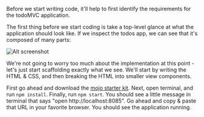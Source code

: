 Before we start writing code, it'll help to first identify the requirements for the todoMVC application. 

The first thing before we start coding is take a top-level glance at what the application should look like. If we inspect the todos app, we can see that it's composed of many parts:

![Alt screenshot](https://cloud.githubusercontent.com/assets/757408/3194703/b8d1eee8-ed02-11e3-808e-4cd4afbbcc3b.png)

We're not going to worry too much about the implementation at this point - let's just start scaffolding exactly what we see. We'll start by writing the HTML & CSS, and then breaking the HTML into smaller view components.

First go ahead and download the [mojo starter kit](https://github.com/classdojo/mojo-starter/archive/master.zip). Next, open terminal, and run `npm install`. Finally, run `npm start`. You should see a little message in terminal that says "open http://localhost:8085". Go ahead and copy & paste that URL in your favorite browser. You should see the application running.
